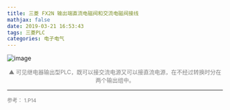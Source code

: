 ```yaml
---
title: 三菱 FX2N 输出端直流电磁阀和交流电磁阀接线
mathjax: false
date: 2019-03-21 16:53:43
tags: 三菱PLC
categories: 电子电气
---
```


![image](https://wx4.sinaimg.cn/large/006mcMYXgy1g1aimj79nuj30wa0fxacs.jpg)

<!--more-->

<div style="font-size:13px;color:gray;text-align:center">▲ 可见继电器输出型PLC，既可以接交流电源又可以接直流电源，在不经过转换时分在两个输出组中。</div>

<hr/>
<span style="color:gray;font-size:12px">
参考：
1.P14
</span>
